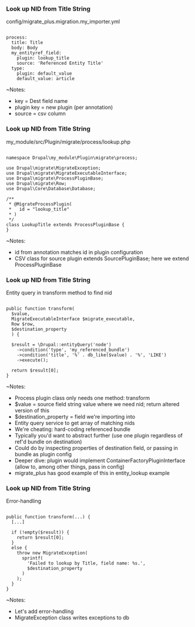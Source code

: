 ### Look up NID from Title String

config/migrate_plus.migration.my_importer.yml

<pre><code data-trim data-noescape>
process:
  title: Title
  body: Body
  my_entityref_field:
    plugin: lookup_title
    source: 'Referenced Entity Title'
  type:
    plugin: default_value
    default_value: article
</code></pre>

~Notes:

* key = Dest field name
* plugin key = new plugin (per annotation)
* source = csv column


### Look up NID from Title String

my_module/src/Plugin/migrate/process/lookup.php

<pre><code class="php" data-trim data-noescape>
namespace Drupal\my_module\Plugin\migrate\process;

use Drupal\migrate\MigrateException;
use Drupal\migrate\MigrateExecutableInterface;
use Drupal\migrate\ProcessPluginBase;
use Drupal\migrate\Row;
use Drupal\Core\Database\Database;

/**
 * @MigrateProcessPlugin(
 *   id = "lookup_title"
 * )
 */
class LookupTitle extends ProcessPluginBase {
}
</code></pre>

~Notes:

* id from annotation matches id in plugin configuration
* CSV class for source plugin extends SourcePluginBase; here we extend ProcessPluginBase


### Look up NID from Title String

Entity query in transform method to find nid

<pre><code class="php" data-trim data-noescape>
public function transform(
  $value,
  MigrateExecutableInterface $migrate_executable,
  Row $row,
  $destination_property
  ) {

  $result = \Drupal::entityQuery('node')
    ->condition('type', 'my_referenced_bundle')
    ->condition('title', '%' . db_like($value) . '%', 'LIKE')
    ->execute();

  return $result[0];
}
</code></pre>

~Notes:

* Process plugin class only needs one method: transform
* $value = source field string value where we need nid; return altered version of this
* $destination_property = field we're importing into
* Entity query service to get array of matching nids
* We're cheating: hard-coding referenced bundle
* Typically you'd want to abstract further (use one plugin regardless of ref'd bundle on destination)
* Could do by inspecting properties of destination field, or passing in bundle as plugin config
* Deeper dive: plugin would implement ContainerFactoryPluginInterface (allow to, among other things, pass in config)
* migrate_plus has good example of this in entity_lookup example


### Look up NID from Title String

Error-handling

<pre><code class="php" data-trim data-noescape>
public function transform(...) {
  [...]

  if (!empty($result)) {
    return $result[0];
  }
  else {
    throw new MigrateException(
      sprintf(
        'Failed to lookup by Title, field name: %s.',
        $destination_property
      )
    );
  }
}
</code></pre>

~Notes:

* Let's add error-handling
* MigrateException class writes exceptions to db
